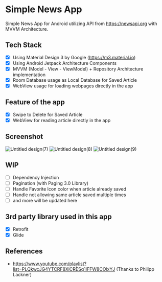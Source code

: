 # Simple News App
Simple News App for Android utilizing API from https://newsapi.org with MVVM Architecture.

## Tech Stack
- [x] Using Material Design 3 by Google (https://m3.material.io)
- [x] Using Android Jetpack Architecture Components
- [x] MVVM (Model - View - ViewModel) + Repository Architecture implementation
- [x] Room Database usage as Local Database for Saved Article
- [x] WebView usage for loading webpages directly in the app

## Feature of the app
- [x] Swipe to Delete for Saved Article
- [x] WebView for reading article directly in the app

## Screenshot
![Untitled design(7)](https://github.com/PutraGandaD/SimpleNewsApp/assets/54593964/63198c50-e78c-4e87-a6af-61c805bb8b17)
![Untitled design(8)](https://github.com/PutraGandaD/SimpleNewsApp/assets/54593964/a967f69d-15e3-40a9-8d10-adba0965adb4)
![Untitled design(9)](https://github.com/PutraGandaD/SimpleNewsApp/assets/54593964/059a45e7-edd0-4d6a-8727-d6202ebf6ec2)

## WIP
- [ ] Dependency Injection
- [ ] Pagination (with Paging 3.0 Library)
- [ ] Handle Favorite Icon color when article already saved
- [ ] Handle not allowing same article saved multiple times
- [ ] and more will be updated here

## 3rd party library used in this app 
- [x] Retrofit
- [x] Glide

## References
- https://www.youtube.com/playlist?list=PLQkwcJG4YTCRF8XiCRESq1IFFW8COlxYJ (Thanks to Philipp Lackner)
